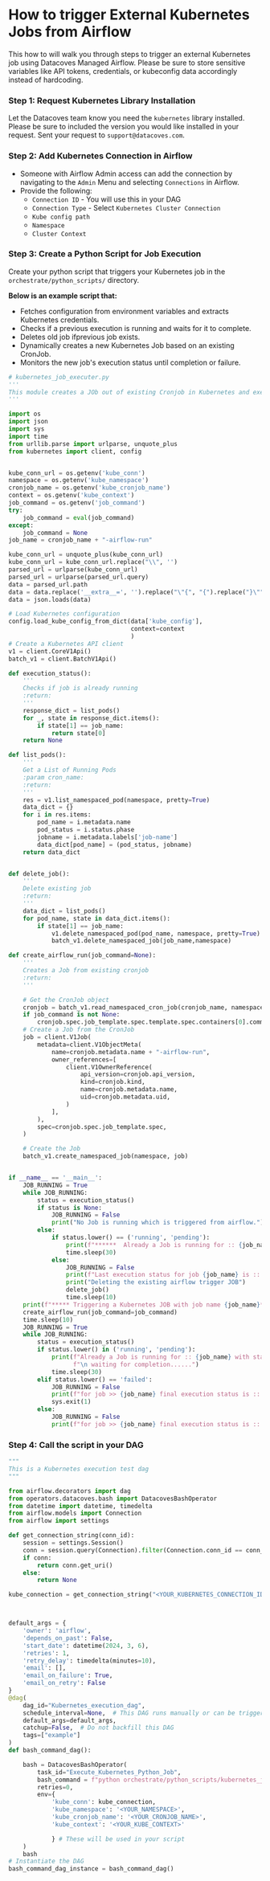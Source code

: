 # How to trigger External Kubernetes Jobs from Airflow

This how to will walk you through steps to trigger an external Kubernetes job using Datacoves Managed Airflow. Please be sure to store sensitive variables like API tokens, credentials, or kubeconfig data accordingly instead of hardcoding. 

### Step 1: Request Kubernetes Library Installation  

Let the Datacoves team know you need the `kubernetes` library installed. Please be sure to included the version you would like installed in your request. Sent your request to `support@datacoves.com`.

### Step 2: Add Kubernetes Connection in Airflow

- Someone with Airflow Admin access can add the connection by navigating to the `Admin` Menu and selecting `Connections` in Airflow.
- Provide the following: 
  - `Connection ID` - You will use this in your DAG
  - `Connection Type` - Select  `Kubernetes Cluster Connection` 
  - `Kube config path` 
  - `Namespace` 
  - `Cluster Context`

### Step 3: Create a Python Script for Job Execution  

Create your python script that triggers your Kubernetes job in the `orchestrate/python_scripts/` directory. 
 
**Below is an example script that:**
- Fetches configuration from environment variables and extracts Kubernetes credentials.
- Checks if a previous execution is running and waits for it to complete.
- Deletes old job ifprevious job exists.
- Dynamically creates a new Kubernetes Job based on an existing CronJob.
- Monitors the new job's execution status until completion or failure.

```python
# kubernetes_job_executer.py
'''
This module creates a JOb out of existing Cronjob in Kubernetes and executes and verifies the POD status.
'''

import os
import json
import sys
import time
from urllib.parse import urlparse, unquote_plus
from kubernetes import client, config


kube_conn_url = os.getenv('kube_conn')
namespace = os.getenv('kube_namespace')
cronjob_name = os.getenv('kube_cronjob_name')
context = os.getenv('kube_context')
job_command = os.getenv('job_command')
try:
    job_command = eval(job_command)
except:
    job_command = None
job_name = cronjob_name + "-airflow-run" 

kube_conn_url = unquote_plus(kube_conn_url)
kube_conn_url = kube_conn_url.replace("\\", '')
parsed_url = urlparse(kube_conn_url)
parsed_url = urlparse(parsed_url.query)
data = parsed_url.path
data = data.replace('__extra__=', '').replace("\"{", "{").replace("}\"", "}")
data = json.loads(data)

# Load Kubernetes configuration
config.load_kube_config_from_dict(data['kube_config'],
                                  context=context
                                  )
# Create a Kubernetes API client
v1 = client.CoreV1Api()
batch_v1 = client.BatchV1Api()

def execution_status():
    '''
    Checks if job is already running
    :return:
    '''
    response_dict = list_pods()
    for _, state in response_dict.items():
        if state[1] == job_name:
            return state[0]
    return None

def list_pods():
    '''
    Get a List of Running Pods
    :param cron_name:
    :return:
    '''
    res = v1.list_namespaced_pod(namespace, pretty=True)
    data_dict = {}
    for i in res.items:
        pod_name = i.metadata.name
        pod_status = i.status.phase
        jobname = i.metadata.labels['job-name']
        data_dict[pod_name] = (pod_status, jobname)
    return data_dict


def delete_job():
    '''
    Delete existing job
    :return:
    '''
    data_dict = list_pods()
    for pod_name, state in data_dict.items():
        if state[1] == job_name:
            v1.delete_namespaced_pod(pod_name, namespace, pretty=True)
            batch_v1.delete_namespaced_job(job_name,namespace)

def create_airflow_run(job_command=None):
    '''
    Creates a Job from existing cronjob
    :return:
    '''

    # Get the CronJob object
    cronjob = batch_v1.read_namespaced_cron_job(cronjob_name, namespace)
    if job_command is not None:
        cronjob.spec.job_template.spec.template.spec.containers[0].command = job_command
    # Create a Job from the CronJob
    job = client.V1Job(
        metadata=client.V1ObjectMeta(
            name=cronjob.metadata.name + "-airflow-run",
            owner_references=[
                client.V1OwnerReference(
                    api_version=cronjob.api_version,
                    kind=cronjob.kind,
                    name=cronjob.metadata.name,
                    uid=cronjob.metadata.uid,
                )
            ],
        ),
        spec=cronjob.spec.job_template.spec,
    )

    # Create the Job
    batch_v1.create_namespaced_job(namespace, job)


if __name__ == '__main__':
    JOB_RUNNING = True
    while JOB_RUNNING:
        status = execution_status()
        if status is None:
            JOB_RUNNING = False
            print("No Job is running which is triggered from airflow.")
        else:
            if status.lower() == ('running', 'pending'):
                print(f"******  Already a Job is running for :: {job_name}. waiting for completion......")
                time.sleep(30)
            else:
                JOB_RUNNING = False
                print(f"Last execution status for job {job_name} is :::::: {status}")
                print("Deleting the existing airflow trigger JOB")
                delete_job()
                time.sleep(10)
    print(f"***** Triggering a Kubernetes JOB with job name {job_name}*****")
    create_airflow_run(job_command=job_command)
    time.sleep(10)
    JOB_RUNNING = True
    while JOB_RUNNING:
        status = execution_status()
        if status.lower() in ('running', 'pending'):
            print(f"Already a Job is running for :: {job_name} with status :: {status}."
                  f"\n waiting for completion......")
            time.sleep(30)
        elif status.lower() == 'failed':
            JOB_RUNNING = False
            print(f"for job >> {job_name} final execution status is :::::: {status}")
            sys.exit(1)
        else:
            JOB_RUNNING = False
            print(f"for job >> {job_name} final execution status is :::::: {status}")
```

### Step 4: Call the script in your DAG

```python
""" 
This is a Kubernetes execution test dag
"""

from airflow.decorators import dag
from operators.datacoves.bash import DatacovesBashOperator
from datetime import datetime, timedelta
from airflow.models import Connection
from airflow import settings

def get_connection_string(conn_id):
    session = settings.Session()
    conn = session.query(Connection).filter(Connection.conn_id == conn_id).first()
    if conn:
        return conn.get_uri()
    else:
        return None

kube_connection = get_connection_string("<YOUR_KUBERNETES_CONNECTION_ID>") # Name of your connection ID you set above



default_args = {
    'owner': 'airflow',
    'depends_on_past': False,
    'start_date': datetime(2024, 3, 6),
    'retries': 1,
    'retry_delay': timedelta(minutes=10),
    'email': [],
    'email_on_failure': True,
    'email_on_retry': False
}
@dag(
    dag_id="Kubernetes_execution_dag",
    schedule_interval=None,  # This DAG runs manually or can be triggered
    default_args=default_args,
    catchup=False,  # Do not backfill this DAG
    tags=["example"]
)
def bash_command_dag():

    bash = DatacovesBashOperator(
        task_id="Execute_Kubernetes_Python_Job",
        bash_command = f"python orchestrate/python_scripts/kubernetes_job_executer.py", # Path to your python file you created above
        retries=0,
        env={
            'kube_conn': kube_connection,
            'kube_namespace': '<YOUR_NAMESPACE>',
            'kube_cronjob_name': '<YOUR_CRONJOB_NAME>',
            'kube_context': '<YOUR_KUBE_CONTEXT>'

            } # These will be used in your script 
    )
    bash
# Instantiate the DAG
bash_command_dag_instance = bash_command_dag()
```

